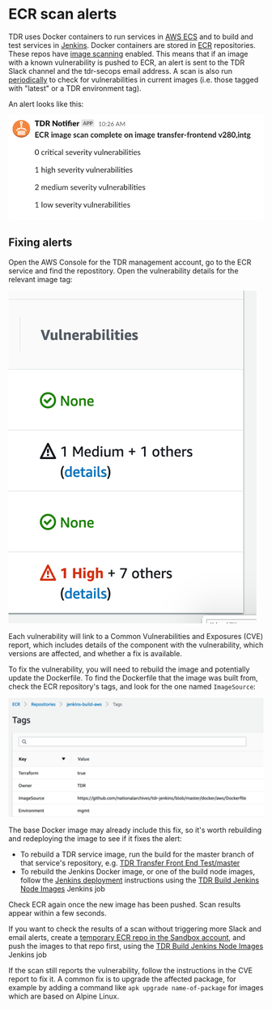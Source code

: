 # ECR scan alerts

TDR uses Docker containers to run services in [AWS ECS] and to build and test
services in [Jenkins]. Docker containers are stored in [ECR] repositories. These
repos have [image scanning] enabled. This means that if an image with a known
vulnerability is pushed to ECR, an alert is sent to the TDR Slack channel and
the tdr-secops email address. A scan is also run [periodically][periodic-ecr] to
check for vulnerabilities in current images (i.e. those tagged with "latest" or
a TDR environment tag).

An alert looks like this:

![](./images/image-scan-alert.png)

[AWS ECS]: https://aws.amazon.com/ecs/
[Jenkins]: https://github.com/nationalarchives/tdr-jenkins
[ECR]: https://aws.amazon.com/ecr/
[image scanning]: https://docs.aws.amazon.com/AmazonECR/latest/userguide/image-scanning.html
[periodic-ecr]: https://github.com/nationalarchives/tdr-terraform-backend/blob/60d7b655b7b7436ee5c0ef317bf36e04d30d5d3a/root.tf#L338

## Fixing alerts

Open the AWS Console for the TDR management account, go to the ECR service and
find the repostitory. Open the vulnerability details for the relevant image tag:

![](./images/image-scan-vulnerabilities.png)

Each vulnerability will link to a Common Vulnerabilities and Exposures (CVE)
report, which includes details of the component with the vulnerability, which
versions are affected, and whether a fix is available.

To fix the vulnerability, you will need to rebuild the image and potentially
update the Dockerfile. To find the Dockerfile that the image was built from,
check the ECR repository's tags, and look for the one named `ImageSource`:

![](./images/ecr-repo-tags.png)

The base Docker image may already include this fix, so it's worth rebuilding and
redeploying the image to see if it fixes the alert:

* To rebuild a TDR service image, run the build for the master branch of that
  service's repository, e.g. [TDR Transfer Front End Test/master]
* To rebuild the Jenkins Docker image, or one of the build node images, follow
  the [Jenkins deployment] instructions using the [TDR Build Jenkins Node Images] Jenkins job 

Check ECR again once the new image has been pushed. Scan results appear within a
few seconds.

If you want to check the results of a scan without triggering more Slack and
email alerts, create a [temporary ECR repo in the Sandbox account][sandbox-ecr],
and push the images to that repo first, using the [TDR Build Jenkins Node Images] Jenkins job

If the scan still reports the vulnerability, follow the instructions in the CVE
report to fix it. A common fix is to upgrade the affected package, for example
by adding a command like `apk upgrade name-of-package` for images which are
based on Alpine Linux.

[TDR Transfer Front End Test/master]: https://jenkins.tdr-management.nationalarchives.gov.uk/job/TDR%20Transfer%20Front%20End%20Test/job/master/
[Jenkins deployment]: https://github.com/nationalarchives/tdr-jenkins#deployment
[TDR Build Jenkins Node Images]: https://to_be_added
[sandbox-ecr]: https://github.com/nationalarchives/tdr-scripts/tree/master/terraform/ecr-sandbox

